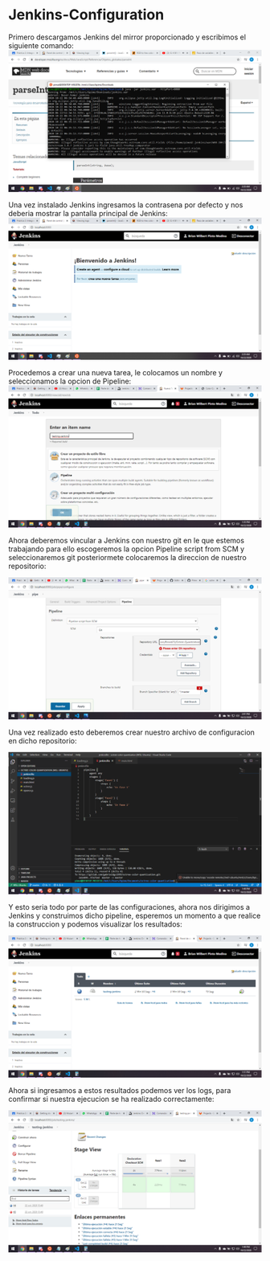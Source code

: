 # Jenkins-Configuration
Primero descargamos Jenkins del mirror proporcionado y escribimos el siguiente comando:
![Tuto-1](https://github.com/Pimed23/Octree-Quantization/blob/main/img/Tuto1.png?raw=true)

Una vez instalado Jenkins ingresamos la contrasena por defecto y nos deberia mostrar la pantalla principal de Jenkins:
![Tuto-2](https://github.com/Pimed23/Octree-Quantization/blob/main/img/Tuto2.png?raw=true)

Procedemos a crear una nueva tarea, le colocamos un nombre y seleccionamos la opcion de Pipeline:
![Tuto-3](https://github.com/Pimed23/Octree-Quantization/blob/main/img/Tuto3.png?raw=true)

Ahora deberemos vincular a Jenkins con nuestro git en le que estemos trabajando para ello escogeremos la opcion Pipeline script from SCM y seleccionaremos git posteriormete colocaremos la direccion de nuestro repositorio:

![Tuto-4](https://github.com/Pimed23/Octree-Quantization/blob/main/img/Tuto4.png?raw=true)

Una vez realizado esto deberemos crear nuestro archivo de configuracion en dicho repositorio:

![Tuto-5](https://github.com/Pimed23/Octree-Quantization/blob/main/img/Tuto5.png?raw=true)

Y esto seria todo por parte de las configuraciones, ahora nos dirigimos a Jenkins y construimos dicho pipeline, esperemos un momento a que realice la construccion y podemos visualizar los resultados:

![Tuto-6](https://github.com/Pimed23/Octree-Quantization/blob/main/img/Tuto7.png?raw=true)

Ahora si ingresamos a estos resultados podemos ver los logs, para confirmar si nuestra ejecucion se ha realizado correctamente:

![Tuto-7](https://github.com/Pimed23/Octree-Quantization/blob/main/img/Tuto6.png?raw=true)







